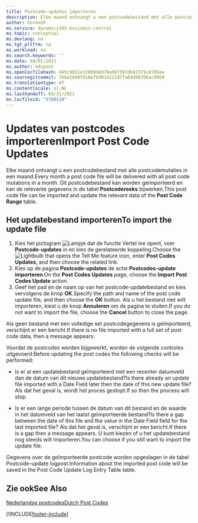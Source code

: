 ```yaml
---
title: Postcode-updates importeren
description: Elke maand ontvangt u een postcodebestand met alle postcodemutaties in een maand. Dit postcodebestand kan worden geïmporteerd en kan de relevante gegevens in de tabel Postcodereeks bijwerken.
author: SorenGP
ms.service: dynamics365-business-central
ms.topic: conceptual
ms.devlang: na
ms.tgt_pltfrm: na
ms.workload: na
ms.search.keywords: ''
ms.date: 04/01/2021
ms.author: edupont
ms.openlocfilehash: d45c9b51e3206998d78a9bf307d681379c8789ae
ms.sourcegitcommit: 766e2840fd16efb901d211d7fa64d96766ac99d9
ms.translationtype: HT
ms.contentlocale: nl-NL
ms.lasthandoff: 03/31/2021
ms.locfileid: "5780120"
---
```

# <a name="import-post-code-updates"></a><span data-ttu-id="3621a-104">Updates van postcodes importeren</span><span class="sxs-lookup"><span data-stu-id="3621a-104">Import Post Code Updates</span></span>
<span data-ttu-id="3621a-105">Elke maand ontvangt u een postcodebestand met alle postcodemutaties in een maand.</span><span class="sxs-lookup"><span data-stu-id="3621a-105">Every month a post code file will be delivered with all post code mutations in a month.</span></span> <span data-ttu-id="3621a-106">Dit postcodebestand kan worden geïmporteerd en kan de relevante gegevens in de tabel **Postcodereeks** bijwerken.</span><span class="sxs-lookup"><span data-stu-id="3621a-106">This post code file can be imported and update the relevant data of the **Post Code Range** table.</span></span>  

## <a name="to-import-the-update-file"></a><span data-ttu-id="3621a-107">Het updatebestand importeren</span><span class="sxs-lookup"><span data-stu-id="3621a-107">To import the update file</span></span>  

1.  <span data-ttu-id="3621a-108">Kies het pictogram ![Lampje dat de functie Vertel me opent](../../media/ui-search/search_small.png "Vertel me wat u wilt doen"), voer **Postcode-updates** in en kies de gerelateerde koppeling.</span><span class="sxs-lookup"><span data-stu-id="3621a-108">Choose the ![Lightbulb that opens the Tell Me feature](../../media/ui-search/search_small.png "Tell me what you want to do") icon, enter **Post Codes Updates**, and then choose the related link.</span></span>  
2.  <span data-ttu-id="3621a-109">Kies op de pagina **Postcode-updates** de actie **Postcodes-update importeren**.</span><span class="sxs-lookup"><span data-stu-id="3621a-109">On the **Post Codes Updates** page, choose the **Import Post Codes Update** action.</span></span>  
3.  <span data-ttu-id="3621a-110">Geef het pad en de naam op van het postcode-updatebestand en kies vervolgens de knop **OK**.</span><span class="sxs-lookup"><span data-stu-id="3621a-110">Specify the path and name of the post code update file, and then choose the **OK** button.</span></span> <span data-ttu-id="3621a-111">Als u het bestand niet wilt importeren, kiest u de knop **Annuleren** om de pagina te sluiten.</span><span class="sxs-lookup"><span data-stu-id="3621a-111">If you do not want to import the file, choose the **Cancel** button to close the page.</span></span>  

<span data-ttu-id="3621a-112">Als geen bestand met een volledige set postcodegegevens is geïmporteerd, verschijnt er een bericht.</span><span class="sxs-lookup"><span data-stu-id="3621a-112">If there is no file imported with a full set of post code data, then a message appears.</span></span>  

<span data-ttu-id="3621a-113">Voordat de postcodes worden bijgewerkt, worden de volgende controles uitgevoerd:</span><span class="sxs-lookup"><span data-stu-id="3621a-113">Before updating the post codes the following checks will be performed:</span></span>  

- <span data-ttu-id="3621a-114">Is er al een updatebestand geïmporteerd met een recenter datumveld dan de datum van dit nieuwe updatebestand?</span><span class="sxs-lookup"><span data-stu-id="3621a-114">Is there already an update file imported with a Date Field later then the date of this new update file?</span></span> <span data-ttu-id="3621a-115">Als dat het geval is, wordt het proces gestopt.</span><span class="sxs-lookup"><span data-stu-id="3621a-115">If so then the process will stop.</span></span>  

- <span data-ttu-id="3621a-116">Is er een lange periode tussen de datum van dit bestand en de waarde in het datumveld van het laatst geïmporteerde bestand?</span><span class="sxs-lookup"><span data-stu-id="3621a-116">Is there a gap between the date of this file and the value in the Date Field field for the last imported file?</span></span> <span data-ttu-id="3621a-117">Als dat het geval is, verschijnt er een bericht.</span><span class="sxs-lookup"><span data-stu-id="3621a-117">If there is a gap then a message appears.</span></span> <span data-ttu-id="3621a-118">U kunt kiezen of u het updatebestand nog steeds wilt importeren.</span><span class="sxs-lookup"><span data-stu-id="3621a-118">You can choose if you still want to import the update file.</span></span>  

<span data-ttu-id="3621a-119">Gegevens over de geïmporteerde postcode worden opgeslagen in de tabel Postcode-update logpost.</span><span class="sxs-lookup"><span data-stu-id="3621a-119">Information about the imported post code will be saved in the Post Code Update Log Entry Table table.</span></span>  

## <a name="see-also"></a><span data-ttu-id="3621a-120">Zie ook</span><span class="sxs-lookup"><span data-stu-id="3621a-120">See Also</span></span>  
[<span data-ttu-id="3621a-121">Nederlandse postcodes</span><span class="sxs-lookup"><span data-stu-id="3621a-121">Dutch Post Codes</span></span>](dutch-post-codes.md)


[!INCLUDE[footer-include](../../includes/footer-banner.md)]